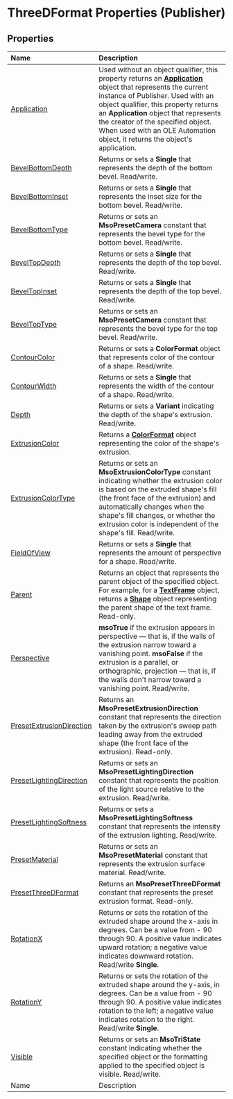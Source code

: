 
# ThreeDFormat Properties (Publisher)

## Properties



|**Name**|**Description**|
|:-----|:-----|
| [Application](3e7db8a5-230f-f80d-f69f-95f978fb99ac.md)|Used without an object qualifier, this property returns an  **[Application](acfc7efb-e6a5-a89a-3aee-3cb4af2f3508.md)** object that represents the current instance of Publisher. Used with an object qualifier, this property returns an  **Application** object that represents the creator of the specified object. When used with an OLE Automation object, it returns the object's application.|
| [BevelBottomDepth](d02105d0-88ee-d1d3-4e44-60299b0c5f76.md)|Returns or sets a  **Single** that represents the depth of the bottom bevel. Read/write.|
| [BevelBottomInset](1b9f2e37-e355-77f0-a11f-345dfe5e8780.md)|Returns or sets a  **Single** that represents the inset size for the bottom bevel. Read/write.|
| [BevelBottomType](ed6173e5-e487-b69e-1d82-b5af103340bd.md)|Returns or sets an  **MsoPresetCamera** constant that represents the bevel type for the bottom bevel. Read/write.|
| [BevelTopDepth](0ee817dc-1e28-1995-64fe-aa418c9d055d.md)|Returns or sets a  **Single** that represents the depth of the top bevel. Read/write.|
| [BevelTopInset](d4bdeed9-36e0-1e4d-d881-cfc912a0ed61.md)|Returns or sets a  **Single** that represents the depth of the top bevel. Read/write.|
| [BevelTopType](4a9d2f3e-a6a5-c0bb-edad-f0be4c167b35.md)|Returns or sets an  **MsoPresetCamera** constant that represents the bevel type for the top bevel. Read/write.|
| [ContourColor](4021df2d-8e38-098f-c539-851069b91584.md)|Returns or sets a  **ColorFormat** object that represents color of the contour of a shape. Read/write.|
| [ContourWidth](6bdaba81-d838-e353-b519-666e909cfa5b.md)|Returns or sets a  **Single** that represents the width of the contour of a shape. Read/write.|
| [Depth](b6b46ddb-e3dd-0f9a-1a67-6433bb9ea89a.md)|Returns or sets a  **Variant** indicating the depth of the shape's extrusion. Read/write.|
| [ExtrusionColor](209a47fd-a219-9533-1a4a-572dfa4312f2.md)|Returns a  **[ColorFormat](659069e1-e359-94d7-de06-a1d98378193b.md)** object representing the color of the shape's extrusion.|
| [ExtrusionColorType](5abd895d-0cf3-985d-537e-e45d02f8a852.md)|Returns or sets an  **MsoExtrusionColorType** constant indicating whether the extrusion color is based on the extruded shape's fill (the front face of the extrusion) and automatically changes when the shape's fill changes, or whether the extrusion color is independent of the shape's fill. Read/write.|
| [FieldOfView](ebd9e887-eb61-28e2-2ca6-a271ea9a3272.md)|Returns or sets a  **Single** that represents the amount of perspective for a shape. Read/write.|
| [Parent](97e63fd4-9a1a-3770-3716-e8406c680d5a.md)|Returns an object that represents the parent object of the specified object. For example, for a  **[TextFrame](95e88f5a-b3dc-272e-7c1d-5282c97ae11e.md)** object, returns a **[Shape](666cb7f0-62a8-f419-9838-007ef29506ee.md)** object representing the parent shape of the text frame. Read-only.|
| [Perspective](5a85f7fa-2c72-e9b0-75f0-e6d6680ecd99.md)| **msoTrue** if the extrusion appears in perspective — that is, if the walls of the extrusion narrow toward a vanishing point. **msoFalse** if the extrusion is a parallel, or orthographic, projection — that is, if the walls don't narrow toward a vanishing point. Read/write.|
| [PresetExtrusionDirection](fdf3843e-12bc-4b3b-11cb-e512abd991af.md)|Returns an  **MsoPresetExtrusionDirection** constant that represents the direction taken by the extrusion's sweep path leading away from the extruded shape (the front face of the extrusion). Read-only.|
| [PresetLightingDirection](94957653-a4e1-bcb6-7697-ed10d1b54301.md)|Returns or sets an  **MsoPresetLightingDirection** constant that represents the position of the light source relative to the extrusion. Read/write.|
| [PresetLightingSoftness](8bad53c5-9d1c-367f-3f43-64691e193334.md)|Returns or sets a  **MsoPresetLightingSoftness** constant that represents the intensity of the extrusion lighting. Read/write.|
| [PresetMaterial](5f12fb22-f596-0d59-1f02-63ce8d4bd927.md)|Returns or sets an  **MsoPresetMaterial** constant that represents the extrusion surface material. Read/write.|
| [PresetThreeDFormat](da0b2e3e-57e5-9c6f-6d08-3f60d38ba1f8.md)|Returns an  **MsoPresetThreeDFormat** constant that represents the preset extrusion format. Read-only.|
| [RotationX](1ee394cb-746b-02f0-f2af-aa4a6fffd172.md)|Returns or sets the rotation of the extruded shape around the x-axis in degrees. Can be a value from - 90 through 90. A positive value indicates upward rotation; a negative value indicates downward rotation. Read/write  **Single**.|
| [RotationY](571f090b-71a8-c92e-b4d8-4f21a4c383ed.md)|Returns or sets the rotation of the extruded shape around the y-axis, in degrees. Can be a value from - 90 through 90. A positive value indicates rotation to the left; a negative value indicates rotation to the right. Read/write  **Single**.|
| [Visible](dbda23fe-de06-cc17-c3bc-2bfb780d3184.md)|Returns or sets an  **MsoTriState** constant indicating whether the specified object or the formatting applied to the specified object is visible. Read/write.|
|Name|Description|
